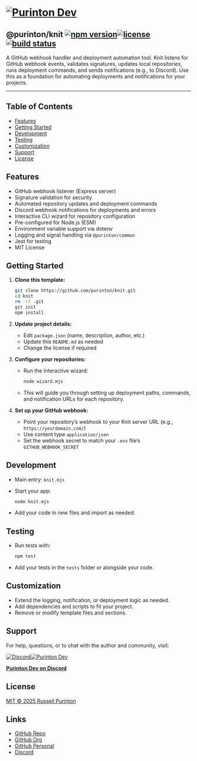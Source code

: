 # [![Purinton Dev](https://purinton.us/logos/brand.png)](https://discord.gg/QSBxQnX7PF)

## @purinton/knit [![npm version](https://img.shields.io/npm/v/@purinton/knit.svg)](https://www.npmjs.com/package/@purinton/knit)[![license](https://img.shields.io/github/license/purinton/knit.svg)](LICENSE)[![build status](https://github.com/purinton/knit/actions/workflows/nodejs.yml/badge.svg)](https://github.com/purinton/knit/actions)

A GitHub webhook handler and deployment automation tool. Knit listens for GitHub webhook events, validates signatures, updates local repositories, runs deployment commands, and sends notifications (e.g., to Discord). Use this as a foundation for automating deployments and notifications for your projects.

---

## Table of Contents

- [Features](#features)
- [Getting Started](#getting-started)
- [Development](#development)
- [Testing](#testing)
- [Customization](#customization)
- [Support](#support)
- [License](#license)

## Features

- GitHub webhook listener (Express server)
- Signature validation for security
- Automated repository updates and deployment commands
- Discord webhook notifications for deployments and errors
- Interactive CLI wizard for repository configuration
- Pre-configured for Node.js (ESM)
- Environment variable support via dotenv
- Logging and signal handling via `@purinton/common`
- Jest for testing
- MIT License

## Getting Started

1. **Clone this template:**

   ```bash
   git clone https://github.com/purinton/knit.git
   cd knit
   rm -rf .git
   git init
   npm install
   ```

2. **Update project details:**
   - Edit `package.json` (name, description, author, etc.)
   - Update this `README.md` as needed
   - Change the license if required

3. **Configure your repositories:**
   - Run the interactive wizard:
     ```bash
     node wizard.mjs
     ```
   - This will guide you through setting up deployment paths, commands, and notification URLs for each repository.

4. **Set up your GitHub webhook:**
   - Point your repository’s webhook to your Knit server URL (e.g., `https://yourdomain.com/`)
   - Use content type `application/json`
   - Set the webhook secret to match your `.env` file’s `GITHUB_WEBHOOK_SECRET`

## Development

- Main entry: `knit.mjs`
- Start your app:

  ```bash
  node knit.mjs
  ```

- Add your code in new files and import as needed.

## Testing

- Run tests with:

  ```bash
  npm test
  ```

- Add your tests in the `tests` folder or alongside your code.

## Customization

- Extend the logging, notification, or deployment logic as needed.
- Add dependencies and scripts to fit your project.
- Remove or modify template files and sections.

## Support

For help, questions, or to chat with the author and community, visit:

[![Discord](https://purinton.us/logos/discord_96.png)](https://discord.gg/QSBxQnX7PF)[![Purinton Dev](https://purinton.us/logos/purinton_96.png)](https://discord.gg/QSBxQnX7PF)

**[Purinton Dev on Discord](https://discord.gg/QSBxQnX7PF)**

## License

[MIT © 2025 Russell Purinton](LICENSE)

## Links

- [GitHub Repo](https://github.com/purinton/knit)
- [GitHub Org](https://github.com/purinton)
- [GitHub Personal](https://github.com/rpurinton)
- [Discord](https://discord.gg/QSBxQnX7PF)
